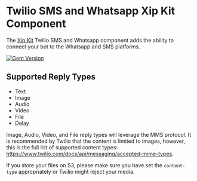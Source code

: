 # Twilio SMS and Whatsapp Xip Kit Component

The [Xip Kit](https://github.com/xipkit/xip) Twilio SMS and Whatsapp component adds the ability to connect your bot to the Whatsapp and SMS platforms.

[![Gem Version](https://badge.fury.io/rb/xip-twilio.svg)](https://badge.fury.io/rb/xip-twilio)

## Supported Reply Types

* Text
* Image
* Audio
* Video
* File
* Delay

Image, Audio, Video, and File reply types will leverage the MMS protocol. It is recommended by Twilio that
the content is limited to images, however, this is the full list of supported content types: https://www.twilio.com/docs/api/messaging/accepted-mime-types.

If you store your files on S3, please make sure you have set the `content-type` appropriately or Twilio might reject your media.
